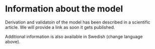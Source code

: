# Information about the model

Derivation and validatoin of the model has been described in a scientific article.
We will provide a link as soon it gets published.

Additional information is also available in Swedish (change language above).  

